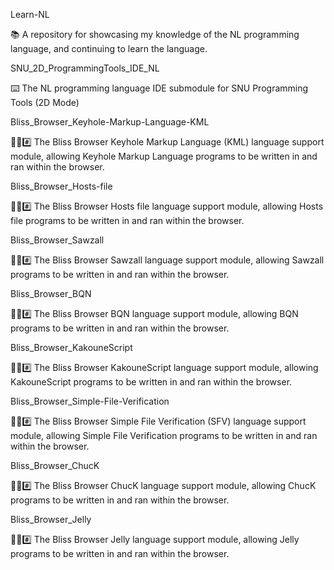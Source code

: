 
Learn-NL

📚️ A repository for showcasing my knowledge of the NL programming language, and continuing to learn the language. 

SNU_2D_ProgrammingTools_IDE_NL

⌨️ The NL programming language IDE submodule for SNU Programming Tools (2D Mode)

Bliss_Browser_Keyhole-Markup-Language-KML

🌳️🌐️#️⃣️ The Bliss Browser Keyhole Markup Language (KML) language support module, allowing Keyhole Markup Language programs to be written in and ran within the browser.

Bliss_Browser_Hosts-file

🌳️🌐️#️⃣️ The Bliss Browser Hosts file language support module, allowing Hosts file programs to be written in and ran within the browser.

Bliss_Browser_Sawzall

🌳️🌐️#️⃣️ The Bliss Browser Sawzall language support module, allowing Sawzall programs to be written in and ran within the browser.

Bliss_Browser_BQN

🌳️🌐️#️⃣️ The Bliss Browser BQN language support module, allowing BQN programs to be written in and ran within the browser.

Bliss_Browser_KakouneScript

🌳️🌐️#️⃣️ The Bliss Browser KakouneScript language support module, allowing KakouneScript programs to be written in and ran within the browser.

Bliss_Browser_Simple-File-Verification

🌳️🌐️#️⃣️ The Bliss Browser Simple File Verification (SFV) language support module, allowing Simple File Verification programs to be written in and ran within the browser.

Bliss_Browser_ChucK

🌳️🌐️#️⃣️ The Bliss Browser ChucK language support module, allowing ChucK programs to be written in and ran within the browser.

Bliss_Browser_Jelly

🌳️🌐️#️⃣️ The Bliss Browser Jelly language support module, allowing Jelly programs to be written in and ran within the browser.


